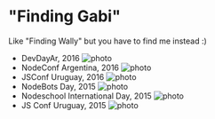 
# "Finding Gabi"

Like "Finding Wally" but you have to find me instead :)

- DevDayAr, 2016
![photo](https://pbs.twimg.com/media/CyyLMsuXgAQ8SZg.jpg:large)
- NodeConf Argentina, 2016
![photo](https://pbs.twimg.com/media/Cxp9HhUWEAAPflm.jpg:large)
- JSConf Uruguay, 2016
![photo](https://pbs.twimg.com/media/CgLzpJhWQAUsV3d.jpg:large)
- NodeBots Day, 2015
![photo](https://pbs.twimg.com/media/CKy1H33WoAA1Pc4.jpg:large)
- Nodeschool International Day, 2015
![photo](https://pbs.twimg.com/media/CFt7srHWYAA3mtc.jpg:large)
- JS Conf Uruguay, 2015
![photo](https://pbs.twimg.com/media/CDdmeWEWYAAXbia.jpg:large)
